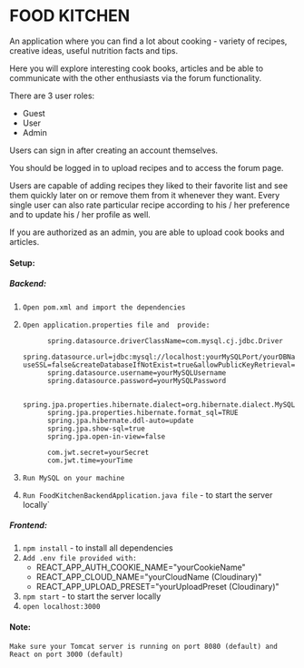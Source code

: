 # FOOD KITCHEN

An application where you can 
find a lot about cooking - 
variety of recipes, creative ideas, 
useful nutrition facts and tips.

Here you will explore interesting cook books, articles
and be able to communicate with the other enthusiasts
via the forum functionality.

There are 3 user roles:
- Guest
- User
- Admin

Users can sign in 
after creating an account themselves.

You should be logged in to
upload recipes and to access the forum page.

Users are capable of adding recipes they liked 
to their favorite list and see them quickly later on or 
remove them from it whenever they want.
Every single user can also rate particular recipe 
according to his / her preference and to
update his / her profile as well.
 
If you are authorized as an admin, you are able to upload 
cook books and articles.

#### Setup:

##### Backend:
1. `Open pom.xml and import the dependencies`
2. `Open application.properties file and 
provide:`

             spring.datasource.driverClassName=com.mysql.cj.jdbc.Driver
             spring.datasource.url=jdbc:mysql://localhost:yourMySQLPort/yourDBName?useSSL=false&createDatabaseIfNotExist=true&allowPublicKeyRetrieval=true
             spring.datasource.username=yourMySQLUsername
             spring.datasource.password=yourMySQLPassword

             spring.jpa.properties.hibernate.dialect=org.hibernate.dialect.MySQL8Dialect
             spring.jpa.properties.hibernate.format_sql=TRUE
             spring.jpa.hibernate.ddl-auto=update
             spring.jpa.show-sql=true
             spring.jpa.open-in-view=false
             
             com.jwt.secret=yourSecret
             com.jwt.time=yourTime
             
3. `Run MySQL on your machine`
    
4. `Run FoodKitchenBackendApplication.java
    file` - to start the server locally` 
    
##### Frontend:
1. `npm install` - to install all dependencies
2. `Add .env file provided with:`
    - REACT_APP_AUTH_COOKIE_NAME="yourCookieName"
    - REACT_APP_CLOUD_NAME="yourCloudName (Cloudinary)"
    - REACT_APP_UPLOAD_PRESET="yourUploadPreset (Cloudinary)"
3. `npm start` - to start the server locally
4. `open localhost:3000`

#### Note:
`Make sure your Tomcat server is running on port 8080 (default) and React on port 3000 (default)`
    
